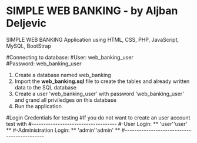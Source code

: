 # SIMPLE WEB BANKING - by Aljban Deljevic

SIMPLE WEB BANKING Application using HTML, CSS, PHP, JavaScript, MySQL, BootStrap

#Connecting to database:
#User: web_banking_user    
#Password: web_banking_user

1. Create a database named web_banking
2. Import the **web_banking.sql** file to create the tables and already written data to the SQL database
3. Create a user 'web_banking_user' with password 'web_banking_user' and grand all priviledges 
on this database
4. Run the application

#Login Credentials for testing
#If you do not want to create an user account test with 
#------------------------------------
#-User Login: ** 'user''user' **
#-Administration Login: ** 'admin''admin' ** 
#--------------------------------------------


